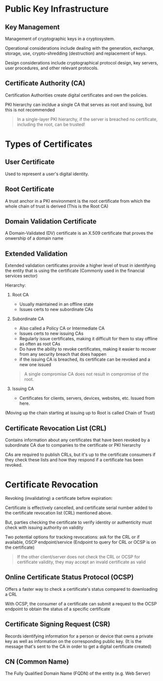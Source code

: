 # Public Key Infrastructure

## Key Management

Management of cryptographic keys in a cryptosystem.

Operational considerations include dealing with the generation, exchange, storage, use, crypto-shredding (destruction) and replacement of keys. 

Design considerations include cryptographical protocol design, key servers, user procedures, and other relevant protocols. 

## Certificate Authority (CA)

Certification Authorities create digital certificates and own the policies.

PKI hierarchy can incldue a single CA that serves as root and issuing, but this is not recommended 

> In a single-layer PKI hierarchy, if the server is breached no certificate, including the root, can be trusted!

# Types of Certificates

## User Certificate

Used to represent a user's digital identity.

## Root Certificate

A trust anchor in a PKI environment is the root certificate from which the whole chain of trust is derived (This is the Root CA)

## Domain Validation Certificate

A Domain-Validated (DV) certificate is an X.509 certificate that proves the onwership of a domain name

## Extended Validation

Extended validation certificates provide a higher level of trust in identifying the entity that is using the certificate (Commonly used in the financial services sector)

Hierarchy:

1. Root CA
    - Usually maintained in an offline state
    - Issues certs to new subordinate CAs

2. Subordinate CA
    - Also called a Policy CA or Intermediate CA
    - Issues certs to new issuing CAs
    - Regularly issue certificates, making it difficult for them to stay offline as often as root CAs
    - Do have the ability to revoke certificates, making it easier to recover from any security breach that does happen
    - if the issuing CA is breached, its certificate can be revoked and a new one issued

    > A single compromise CA does not result in compromise of the root. 


3. Issuing CA
    - Certificates for clients, servers, devices, websites, etc. Issued from here.

(Moving up the chain starting at issuing up to Root is called Chain of Trust)

## Certificate Revocation List (CRL)

Contains information about any certificates that have been revoked by a subordinate CA due to companies to the certificate or PKI hierarchy

CAs are required to publish CRLs, but it's up to the certificate consumers if they check these lists and how they respond if a certificate has been revoked. 

# Certificate Revocation

Revoking (invalidating) a certificate before expiration:

Certificate is effectively cancelled, and certificate serial number added to the certificate revocation list (CRL) mentioned above. 

But, parties checking the certificate to verify identity or authenticity must check with issuing authority on validity

Two potential options for tracking revocations: ask for the CRL or if available, OSCP endpoint/service
(Endpoint to query for CRL or OCSP is on the certificate)

>If the other client/server does not check the CRL or OCSP for certificate validity, they may accept an invald certificate as valid

## Online Certificate Status Protocol (OCSP)

Offers a faster way to check a certificate's status compared to downloading a CRL

With OCSP, the consumer of a certificate can submit a request to the OCSP endpoint to obtain the status of a specific certificate

## Certificate Signing Request (CSR)

Records identifying information for a person or device that owns a private key as well as information on the corresponding public key. 
(It is the message that's sent to the CA in order to get a digital certificate created)

## CN (Common Name)

The Fully Qualified Domain Name (FQDN) of the entity (e.g. Web Server)
